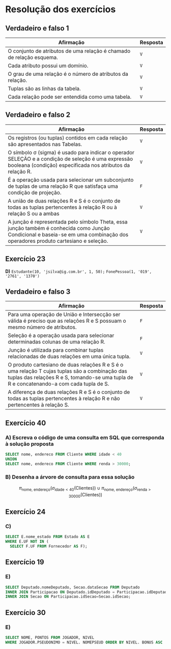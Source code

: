# Resolução dos exercícios

## Verdadeiro e falso 1

| Afirmação                                                            | Resposta |
| -------------------------------------------------------------------- | -------- |
| O conjunto de atributos de uma relação é chamado de relação esquema. | `V`      |
| Cada atributo possui um domínio.                                     | `V`      |
| O grau de uma relação é o número de atributos da relação.            | `V`      |
| Tuplas são as linhas da tabela.                                      | `V`      |
| Cada relação pode ser entendida como uma tabela.                     | `V`      |

## Verdadeiro e falso 2

| Afirmação                                                                                                                                                                     | Resposta |
| ----------------------------------------------------------------------------------------------------------------------------------------------------------------------------- | -------- |
| Os registros (ou tuplas) contidos em cada relação são apresentados nas Tabelas.                                                                                               | `V`      |
| O símbolo σ (sigma) é usado para indicar o operador SELEÇÃO e a condição de seleção é uma expressão booleana (condição) especificada nos atributos da relação R.              | `V`      |
| É a operação usada para selecionar um subconjunto de tuplas de uma relação R que satisfaça uma condição de projeção.                                                          | `F`      |
| A união de duas relações R e S é o conjunto de todas as tuplas pertencentes à relação R ou à relação S ou a ambas                                                             | `V`      |
| A junção é representada pelo símbolo Theta, essa junção também é conhecida como Junção Condicional e baseia-se em uma combinação dos operadores produto cartesiano e seleção. | `V`      |

## Exercício 23

**D)** `Estudante(10, 'jsilva@ig.com.br', 1, 50);` `FonePessoa(1, '019', '2761', '1370')`

## Verdadeiro e falso 3

| Afirmação                                                                                                                                                                                  | Resposta |
| ------------------------------------------------------------------------------------------------------------------------------------------------------------------------------------------ | -------- |
| Para uma operação de União e Intersecção ser válida é preciso que as relações R e S possuam o mesmo número de atributos.                                                                   | `F`      |
| Seleção é a operação usada para selecionar determinadas colunas de uma relação R.                                                                                                          | `F`      |
| Junção é utilizada para combinar tuplas relacionadas de duas relações em uma única tupla.                                                                                                  | `V`      |
| O produto cartesiano de duas relações R e S é o uma relação T cujas tuplas são a combinação das tuplas das relações R e S, tomando-se uma tupla de R e concatenando-a com cada tupla de S. | `V`      |
| A diferença de duas relações R e S é o conjunto de todas as tuplas pertencentes à relação R e não pertencentes à relação S.                                                                | `V`      |

## Exercício 40

### A) Escreva o código de uma consulta em SQL que corresponda à solução proposta

```sql
SELECT nome, endereco FROM Cliente WHERE idade < 40
UNION
SELECT nome, endereco FROM Cliente WHERE renda > 30000;
```

### B) Desenha a árvore de consulta para essa solução

$$
\pi_{\text{nome, endereço}}(\sigma_{\text{idade}\lt40}(\text{Clientes}))
\cup
\pi_{\text{nome, endereço}}(\sigma_{\text{renda}\gt30000}(\text{Clientes}))
$$

## Exercício 24

### C)

```sql
SELECT E.nome_estado FROM Estado AS E
WHERE E.UF NOT IN (
  SELECT F.UF FROM Fornecedor AS F);
```

## Exercício 19

### E)

```sql
SELECT Deputado.nomeDeputado, Secao.dataSecao FROM Deputado
INNER JOIN Participacao ON Deputado.idDeputado = Participacao.idDeputado
INNER JOIN Secao ON Participacao.idSecao=Secao.idSecao;
```

## Exercício 30

### E)

```sql
SELECT NOME, PONTOS FROM JOGADOR, NIVEL
WHERE JOGADOR.PSEUDONIMO = NIVEL. NOMEPSEUD ORDER BY NIVEL. BONUS ASC
```
